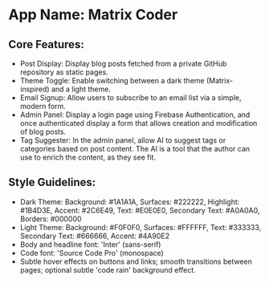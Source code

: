 # **App Name**: Matrix Coder

## Core Features:

- Post Display: Display blog posts fetched from a private GitHub repository as static pages.
- Theme Toggle: Enable switching between a dark theme (Matrix-inspired) and a light theme.
- Email Signup: Allow users to subscribe to an email list via a simple, modern form.
- Admin Panel: Display a login page using Firebase Authentication, and once authenticated display a form that allows creation and modification of blog posts.
- Tag Suggester: In the admin panel, allow AI to suggest tags or categories based on post content. The AI is a tool that the author can use to enrich the content, as they see fit.

## Style Guidelines:

- Dark Theme: Background: #1A1A1A, Surfaces: #222222, Highlight: #1B4D3E, Accent: #2C6E49, Text: #E0E0E0, Secondary Text: #A0A0A0, Borders: #000000
- Light Theme: Background: #F0F0F0, Surfaces: #FFFFFF, Text: #333333, Secondary Text: #666666, Accent: #4A90E2
- Body and headline font: 'Inter' (sans-serif)
- Code font: 'Source Code Pro' (monospace)
- Subtle hover effects on buttons and links; smooth transitions between pages; optional subtle 'code rain' background effect.